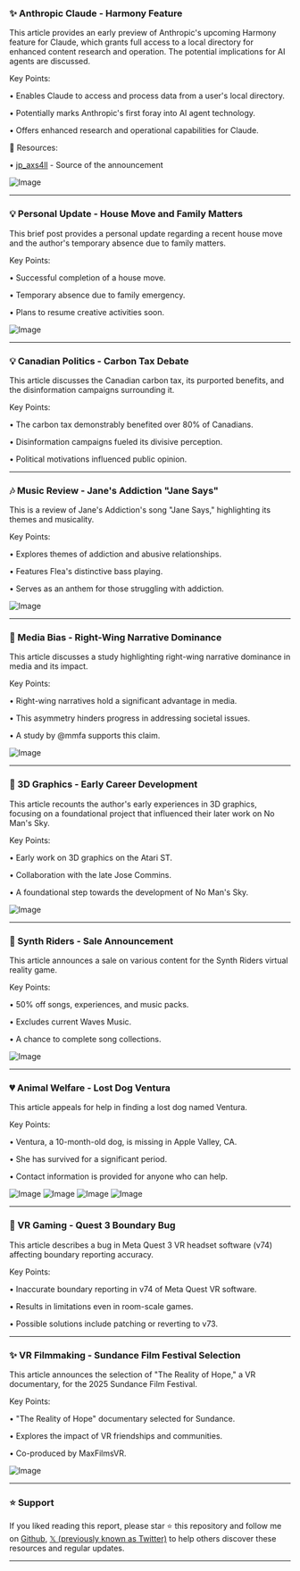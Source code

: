 ### ✨ Anthropic Claude - Harmony Feature

This article provides an early preview of Anthropic's upcoming Harmony feature for Claude, which grants full access to a local directory for enhanced content research and operation.  The potential implications for AI agents are discussed.

Key Points:

• Enables Claude to access and process data from a user's local directory.


• Potentially marks Anthropic's first foray into AI agent technology.


• Offers enhanced research and operational capabilities for Claude.


🔗 Resources:

• [jp_axs4ll](https://x.com/jp_axs4ll) - Source of the announcement


![Image](https://pbs.twimg.com/ext_tw_video_thumb/1901048882487754752/pu/img/j80Mg-WA7t_Xo_CU.jpg)


---

### 💡 Personal Update - House Move and Family Matters

This brief post provides a personal update regarding a recent house move and the author's temporary absence due to family matters.

Key Points:

• Successful completion of a house move.


• Temporary absence due to family emergency.


• Plans to resume creative activities soon.


![Image](https://pbs.twimg.com/tweet_video_thumb/GmJa20MXsAA0oTd.jpg)


---

### 💡 Canadian Politics - Carbon Tax Debate

This article discusses the Canadian carbon tax, its purported benefits, and the disinformation campaigns surrounding it.

Key Points:

• The carbon tax demonstrably benefited over 80% of Canadians.


• Disinformation campaigns fueled its divisive perception.


• Political motivations influenced public opinion.


---

### 🎶 Music Review - Jane's Addiction "Jane Says"

This is a review of Jane's Addiction's song "Jane Says," highlighting its themes and musicality.

Key Points:

• Explores themes of addiction and abusive relationships.


• Features Flea's distinctive bass playing.


• Serves as an anthem for those struggling with addiction.



![Image](https://pbs.twimg.com/ext_tw_video_thumb/1622808658311610368/pu/img/e61tga34x6QUHSu9.jpg)


---

### 🤖 Media Bias - Right-Wing Narrative Dominance

This article discusses a study highlighting right-wing narrative dominance in media and its impact.

Key Points:

• Right-wing narratives hold a significant advantage in media.


• This asymmetry hinders progress in addressing societal issues.


• A study by @mmfa supports this claim.



![Image](https://pbs.twimg.com/media/GmGP-hBXEAAUtFr?format=jpg&name=small)


---

### 🚀 3D Graphics - Early Career Development

This article recounts the author's early experiences in 3D graphics, focusing on a foundational project that influenced their later work on No Man's Sky.

Key Points:

• Early work on 3D graphics on the Atari ST.


• Collaboration with the late Jose Commins.


• A foundational step towards the development of No Man's Sky.


![Image](https://pbs.twimg.com/amplify_video_thumb/1901040944792600576/img/DR89m1NuNCp4lFX7.jpg)


---

### 🚀 Synth Riders - Sale Announcement

This article announces a sale on various content for the Synth Riders virtual reality game.

Key Points:

• 50% off songs, experiences, and music packs.


• Excludes current Waves Music.


• A chance to complete song collections.


![Image](https://pbs.twimg.com/media/GmGNLTnWAAAN_Wc?format=jpg&name=small)


---

### 💔 Animal Welfare - Lost Dog Ventura

This article appeals for help in finding a lost dog named Ventura.

Key Points:

• Ventura, a 10-month-old dog, is missing in Apple Valley, CA.


• She has survived for a significant period.


• Contact information is provided for anyone who can help.



![Image](https://pbs.twimg.com/ext_tw_video_thumb/1900963779107844098/pu/img/weWgQ7dwiU6HfH-W.jpg)
![Image](https://pbs.twimg.com/ext_tw_video_thumb/1894625826513072128/pu/img/Px6V53Ew76pVrTUb?format=jpg&name=240x240)
![Image](https://pbs.twimg.com/media/GksQVNVWMAEujyV?format=jpg&name=120x120)
![Image](https://pbs.twimg.com/media/GksQVNVWoAAkbAM?format=jpg&name=120x120)


---

### 🤖 VR Gaming - Quest 3 Boundary Bug

This article describes a bug in Meta Quest 3 VR headset software (v74) affecting boundary reporting accuracy.

Key Points:

• Inaccurate boundary reporting in v74 of Meta Quest VR software.


• Results in limitations even in room-scale games.


• Possible solutions include patching or reverting to v73.


---

### ✨ VR Filmmaking - Sundance Film Festival Selection

This article announces the selection of "The Reality of Hope," a VR documentary, for the 2025 Sundance Film Festival.

Key Points:

• "The Reality of Hope" documentary selected for Sundance.


• Explores the impact of VR friendships and communities.


• Co-produced by MaxFilmsVR.



![Image](https://pbs.twimg.com/media/GmGjs_fXUAAjHGD?format=jpg&name=900x900)


---

### ⭐️ Support

If you liked reading this report, please star ⭐️ this repository and follow me on [Github](https://github.com/Drix10), [𝕏 (previously known as Twitter)](https://x.com/DRIX_10_) to help others discover these resources and regular updates.

---
